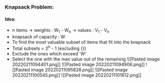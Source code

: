 ### Knapsack Problem:
#### Idea:
- n items -> weights : W<sub>1</sub> - W<sub>n</sub>  -> values : V<sub>1</sub> - V<sub>n</sub> 
- knapsack of capacity : W
- To find the most valuable subset of items that fit into the knapsack
- Total subsets = 2<sup>n</sup> - 1 (excluding {}) 
- Exclude the ones which exceed 'W'
- Select the one with the max value out of the remaining
![[Pasted image 20220211094401.png]]
![[Pasted image 20220211094906.png]]
![[Pasted image 20220211095828.png]]
![[Pasted image 20220211100545.png]]
![[Pasted image 20220211101612.png]]

